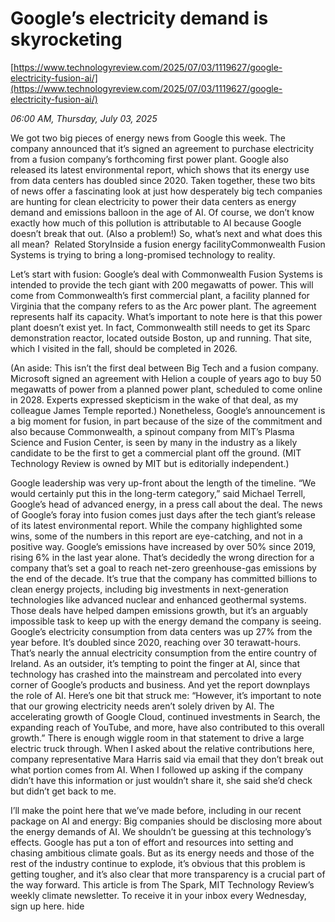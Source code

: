 # Google’s electricity demand is skyrocketing

[https://www.technologyreview.com/2025/07/03/1119627/google-electricity-fusion-ai/](https://www.technologyreview.com/2025/07/03/1119627/google-electricity-fusion-ai/)

*06:00 AM, Thursday, July 03, 2025*

We got two big pieces of energy news from Google this week. The company announced that it’s signed an agreement to purchase electricity from a fusion company’s forthcoming first power plant. Google also released its latest environmental report, which shows that its energy use from data centers has doubled since 2020. Taken together, these two bits of news offer a fascinating look at just how desperately big tech companies are hunting for clean electricity to power their data centers as energy demand and emissions balloon in the age of AI. Of course, we don’t know exactly how much of this pollution is attributable to AI because Google doesn’t break that out. (Also a problem!) So, what’s next and what does this all mean?  Related StoryInside a fusion energy facilityCommonwealth Fusion Systems is trying to bring a long-promised technology to reality.

Let’s start with fusion: Google’s deal with Commonwealth Fusion Systems is intended to provide the tech giant with 200 megawatts of power. This will come from Commonwealth’s first commercial plant, a facility planned for Virginia that the company refers to as the Arc power plant. The agreement represents half its capacity. What’s important to note here is that this power plant doesn’t exist yet. In fact, Commonwealth still needs to get its Sparc demonstration reactor, located outside Boston, up and running. That site, which I visited in the fall, should be completed in 2026.

(An aside: This isn’t the first deal between Big Tech and a fusion company. Microsoft signed an agreement with Helion a couple of years ago to buy 50 megawatts of power from a planned power plant, scheduled to come online in 2028. Experts expressed skepticism in the wake of that deal, as my colleague James Temple reported.) Nonetheless, Google’s announcement is a big moment for fusion, in part because of the size of the commitment and also because Commonwealth, a spinout company from MIT’s Plasma Science and Fusion Center, is seen by many in the industry as a likely candidate to be the first to get a commercial plant off the ground. (MIT Technology Review is owned by MIT but is editorially independent.)

Google leadership was very up-front about the length of the timeline. “We would certainly put this in the long-term category,” said Michael Terrell, Google’s head of advanced energy, in a press call about the deal. The news of Google’s foray into fusion comes just days after the tech giant’s release of its latest environmental report. While the company highlighted some wins, some of the numbers in this report are eye-catching, and not in a positive way. Google’s emissions have increased by over 50% since 2019, rising 6% in the last year alone. That’s decidedly the wrong direction for a company that’s set a goal to reach net-zero greenhouse-gas emissions by the end of the decade. It’s true that the company has committed billions to clean energy projects, including big investments in next-generation technologies like advanced nuclear and enhanced geothermal systems. Those deals have helped dampen emissions growth, but it’s an arguably impossible task to keep up with the energy demand the company is seeing. Google’s electricity consumption from data centers was up 27% from the year before. It’s doubled since 2020, reaching over 30 terawatt-hours. That’s nearly the annual electricity consumption from the entire country of Ireland. As an outsider, it’s tempting to point the finger at AI, since that technology has crashed into the mainstream and percolated into every corner of Google’s products and business. And yet the report downplays the role of AI. Here’s one bit that struck me: “However, it’s important to note that our growing electricity needs aren’t solely driven by AI. The accelerating growth of Google Cloud, continued investments in Search, the expanding reach of YouTube, and more, have also contributed to this overall growth.” There is enough wiggle room in that statement to drive a large electric truck through. When I asked about the relative contributions here, company representative Mara Harris said via email that they don’t break out what portion comes from AI. When I followed up asking if the company didn’t have this information or just wouldn’t share it, she said she’d check but didn’t get back to me.

I’ll make the point here that we’ve made before, including in our recent package on AI and energy: Big companies should be disclosing more about the energy demands of AI. We shouldn’t be guessing at this technology’s effects. Google has put a ton of effort and resources into setting and chasing ambitious climate goals. But as its energy needs and those of the rest of the industry continue to explode, it’s obvious that this problem is getting tougher, and it’s also clear that more transparency is a crucial part of the way forward. This article is from The Spark, MIT Technology Review’s weekly climate newsletter. To receive it in your inbox every Wednesday, sign up here. hide

